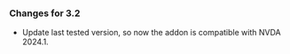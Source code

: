 ### Changes for 3.2 ###

*	Update last tested version, so now the addon is compatible with NVDA 2024.1.
